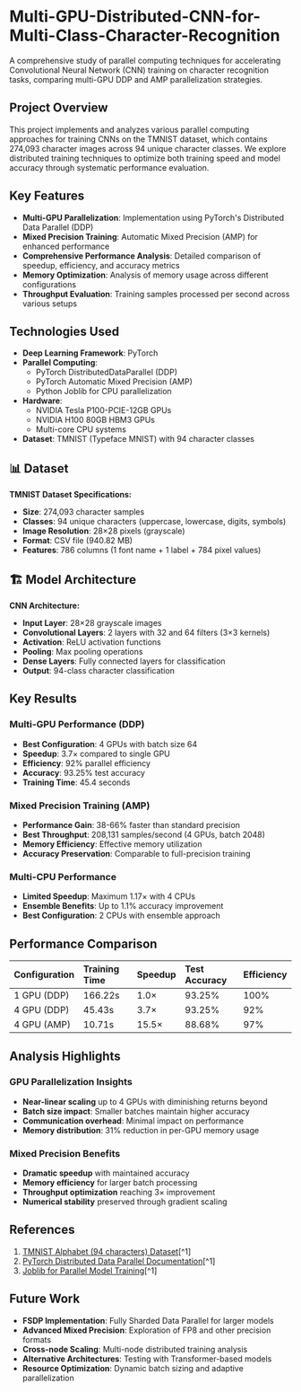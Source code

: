 # Multi-GPU-Distributed-CNN-for-Multi-Class-Character-Recognition

A comprehensive study of parallel computing techniques for accelerating Convolutional Neural Network (CNN) training on character recognition tasks, comparing multi-GPU DDP and AMP parallelization strategies.

## Project Overview

This project implements and analyzes various parallel computing approaches for training CNNs on the TMNIST dataset, which contains 274,093 character images across 94 unique character classes. We explore distributed training techniques to optimize both training speed and model accuracy through systematic performance evaluation.

## Key Features

- **Multi-GPU Parallelization**: Implementation using PyTorch's Distributed Data Parallel (DDP)
- **Mixed Precision Training**: Automatic Mixed Precision (AMP) for enhanced performance
- **Comprehensive Performance Analysis**: Detailed comparison of speedup, efficiency, and accuracy metrics
- **Memory Optimization**: Analysis of memory usage across different configurations
- **Throughput Evaluation**: Training samples processed per second across various setups


## Technologies Used

- **Deep Learning Framework**: PyTorch
- **Parallel Computing**:
    - PyTorch DistributedDataParallel (DDP)
    - PyTorch Automatic Mixed Precision (AMP)
    - Python Joblib for CPU parallelization
- **Hardware**:
    - NVIDIA Tesla P100-PCIE-12GB GPUs
    - NVIDIA H100 80GB HBM3 GPUs
    - Multi-core CPU systems
- **Dataset**: TMNIST (Typeface MNIST) with 94 character classes

## 📊 Dataset

**TMNIST Dataset Specifications:**

- **Size**: 274,093 character samples
- **Classes**: 94 unique characters (uppercase, lowercase, digits, symbols)
- **Image Resolution**: 28×28 pixels (grayscale)
- **Format**: CSV file (940.82 MB)
- **Features**: 786 columns (1 font name + 1 label + 784 pixel values)


## 🏗️ Model Architecture

**CNN Architecture:**

- **Input Layer**: 28×28 grayscale images
- **Convolutional Layers**: 2 layers with 32 and 64 filters (3×3 kernels)
- **Activation**: ReLU activation functions
- **Pooling**: Max pooling operations
- **Dense Layers**: Fully connected layers for classification
- **Output**: 94-class character classification

## Key Results

### Multi-GPU Performance (DDP)

- **Best Configuration**: 4 GPUs with batch size 64
- **Speedup**: 3.7× compared to single GPU
- **Efficiency**: 92% parallel efficiency
- **Accuracy**: 93.25% test accuracy
- **Training Time**: 45.4 seconds


### Mixed Precision Training (AMP)

- **Performance Gain**: 38-66% faster than standard precision
- **Best Throughput**: 208,131 samples/second (4 GPUs, batch 2048)
- **Memory Efficiency**: Effective memory utilization
- **Accuracy Preservation**: Comparable to full-precision training


### Multi-CPU Performance

- **Limited Speedup**: Maximum 1.17× with 4 CPUs
- **Ensemble Benefits**: Up to 1.1% accuracy improvement
- **Best Configuration**: 2 CPUs with ensemble approach


##  Performance Comparison

| Configuration | Training Time | Speedup | Test Accuracy | Efficiency |
| :-- | :-- | :-- | :-- | :-- |
| 1 GPU (DDP) | 166.22s | 1.0× | 93.25% | 100% |
| 4 GPU (DDP) | 45.43s | 3.7× | 93.25% | 92% |
| 4 GPU (AMP) | 10.71s | 15.5× | 88.68% | 97% |

## Analysis Highlights

### GPU Parallelization Insights

- **Near-linear scaling** up to 4 GPUs with diminishing returns beyond
- **Batch size impact**: Smaller batches maintain higher accuracy
- **Communication overhead**: Minimal impact on performance
- **Memory distribution**: 31% reduction in per-GPU memory usage


### Mixed Precision Benefits

- **Dramatic speedup** with maintained accuracy
- **Memory efficiency** for larger batch processing
- **Throughput optimization** reaching 3× improvement
- **Numerical stability** preserved through gradient scaling

## References
1. [TMNIST Alphabet (94 characters) Dataset](https://www.kaggle.com/datasets/nikbearbrown/tmnist-alphabet-94-characters)[^1]
2. [PyTorch Distributed Data Parallel Documentation](https://pytorch.org/tutorials/intermediate/ddp_tutorial.html)[^1]
3. [Joblib for Parallel Model Training](https://discuss.pytorch.org/t/use-joblib-to-train-an-ensemble-of-small-models-on-the-same-gpu-in-parallel/157831)[^1]

##  Future Work

- **FSDP Implementation**: Fully Sharded Data Parallel for larger models
- **Advanced Mixed Precision**: Exploration of FP8 and other precision formats
- **Cross-node Scaling**: Multi-node distributed training analysis
- **Alternative Architectures**: Testing with Transformer-based models
- **Resource Optimization**: Dynamic batch sizing and adaptive parallelization
